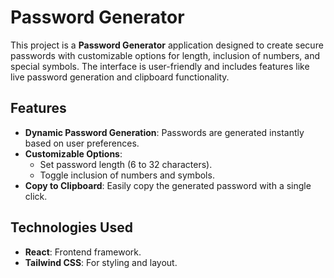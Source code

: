 # Password Generator

This project is a **Password Generator** application designed to create secure passwords with customizable options for length, inclusion of numbers, and special symbols. The interface is user-friendly and includes features like live password generation and clipboard functionality.

## Features

- **Dynamic Password Generation**: Passwords are generated instantly based on user preferences.
- **Customizable Options**:
  - Set password length (6 to 32 characters).
  - Toggle inclusion of numbers and symbols.
- **Copy to Clipboard**: Easily copy the generated password with a single click.

## Technologies Used

- **React**: Frontend framework.
- **Tailwind CSS**: For styling and layout.
